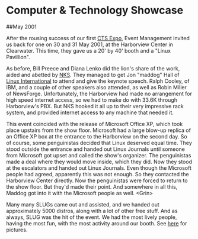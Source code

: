 <a name="top"></a>
# Computer &amp; Technology Showcase
##May 2001

After the rousing success of our first [CTS Expo][history-2000-09], Event
Management invited us back for one on 30 and 31 May 2001, at the Harborview
Center in Clearwater. This time, they gave us a 20' by 40' booth and a "Linux
Pavillion".

As before, Bill Preece and Diana Lenko did the lion's share of the work, aided
and abetted by [NKS][nks]. They managed to get Jon "maddog" Hall of
[Linux International][li] to attend and give the keynote speech. Ralph Cooley,
of IBM, and a couple of other speakers also attended, as well as Robin Miller of
NewsForge. Unfortunately, the Harborview had made no arrangement for high speed
internet access, so we had to make do with 33.6K through Harborview's PBX. But
NKS hooked it all up to their very impressive rack system, and provided internet
access to any machine that needed it.

This event coincided with the release of Microsoft Office XP, which took place
upstairs from the show floor. Microsoft had a large blow-up replica of an Office
XP box at the entrance to the Harborview on the second day. So of course, some
penguinistas decided that Linux deserved equal time. They stood outside the 
entrance and handed out Linux Journals until someone from Microsoft got upset
and called the show's organizer. The penguinistas made a deal where they would
move inside, which they did. Now they stood at the escalators and handed out
Linux Journals. Even though the Microsoft people had agreed, apparently this was
not enough. So they contacted the Harborview Center directly. Now the
penguinistas were forced to return to the show floor. But they'd made their
point. And somewhere in all this, Maddog got into it with the Microsoft people
as well. &lt;Grin&gt;

Many many SLUGs came out and assisted, and we handed out approximately 5000
distros, along with a lot of other free stuff. And as always, SLUG was the hit
of the event. We had the most lively people, having the most fun, with the most
activity around our booth. See [here][nks-cts] for pictures.

[history-2000-09]: /page/history.php#2000-09
[nks]: http://www.nks.net
[nks-cts]: http://www.nks.net/CTS/
[li]: http://www.li.org